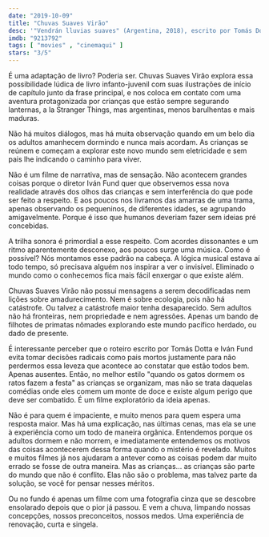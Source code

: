 ```yaml
---
date: "2019-10-09"
title: "Chuvas Suaves Virão"
desc: '"Vendrán lluvias suaves" (Argentina, 2018), escrito por Tomás Dotta e Iván Fund, dirigido por Iván Fund, com Alma Bozzo Kloster, Florencia Canavesio e Massimo Canavesio. Escrito para o CinemAqui pela cobertura da #mostrasp.'
imdb: "9213792"
tags: [ "movies" , "cinemaqui" ]
stars: "3/5"
---
```

É uma adaptação de livro? Poderia ser. Chuvas Suaves Virão explora essa possibilidade lúdica de livro infanto-juvenil com suas ilustrações de início de capítulo junto da frase principal, e nos coloca em contato com uma aventura protagonizada por crianças que estão sempre segurando lanternas, a la Stranger Things, mas argentinas, menos barulhentas e mais maduras.

Não há muitos diálogos, mas há muita observação quando em um belo dia os adultos amanhecem dormindo e nunca mais acordam. As crianças se reúnem e começam a explorar este novo mundo sem eletricidade e sem pais lhe indicando o caminho para viver.

Não é um filme de narrativa, mas de sensação. Não acontecem grandes coisas porque o diretor Iván Fund quer que observemos essa nova realidade através dos olhos das crianças e sem interferência do que pode ser feito a respeito. E aos poucos nos livramos das amarras de uma trama, apenas observando os pequeninos, de diferentes idades, se agrupando amigavelmente. Porque é isso que humanos deveriam fazer sem ideias pré concebidas.

A trilha sonora é primordial a esse respeito. Com acordes dissonantes e um ritmo aparentemente desconexo, aos poucos surge uma música. Como é possível? Nós montamos esse padrão na cabeça. A lógica musical estava aí todo tempo, só precisava alguém nos inspirar a ver o invisível. Eliminado o mundo como o conhecemos fica mais fácil enxergar o que existe além.

Chuvas Suaves Virão não possui mensagens a serem decodificadas nem lições sobre amadurecimento. Nem é sobre ecologia, pois não há catástrofe. Ou talvez a catástrofe maior tenha desaparecido. Sem adultos não há fronteiras, nem propriedade e nem agressões. Apenas um bando de filhotes de primatas nômades explorando este mundo pacífico herdado, ou dado de presente.

É interessante perceber que o roteiro escrito por Tomás Dotta e Iván Fund evita tomar decisões radicais como pais mortos justamente para não perdermos essa leveza que acontece ao constatar que estão todos bem. Apenas ausentes. Então, no melhor estilo "quando os gatos dormem os ratos fazem a festa" as crianças se organizam, mas não se trata daquelas comédias onde eles comem um monte de doce e existe algum perigo que deve ser combatido. É um filme exploratório da ideia apenas.

Não é para quem é impaciente, e muito menos para quem espera uma resposta maior. Mas há uma explicação, nas últimas cenas, mas ela se une à experiência como um todo de maneira orgânica. Entendemos porque os adultos dormem e não morrem, e imediatamente entendemos os motivos das coisas acontecerem dessa forma quando o mistério é revelado. Muitos e muitos filmes já nos ajudaram a antever como as coisas podem dar muito errado se fosse de outra maneira. Mas as crianças... as crianças são parte do mundo que não é conflito. Elas não são o problema, mas talvez parte da solução, se você for pensar nesses méritos.

Ou no fundo é apenas um filme com uma fotografia cinza que se descobre ensolarado depois que o pior já passou. E vem a chuva, limpando nossas concepções, nossos preconceitos, nossos medos. Uma experiência de renovação, curta e singela.
